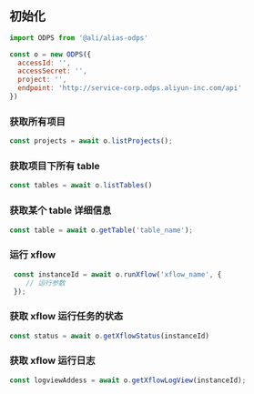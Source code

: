 ## 初始化
```javascript
import ODPS from '@ali/alias-odps'

const o = new ODPS({
  accessId: '',
  accessSecret: '',
  project: '',
  endpoint: 'http://service-corp.odps.aliyun-inc.com/api'
})
```


### 获取所有项目
```javascript
const projects = await o.listProjects();
```

### 获取项目下所有 table
```javascript
const tables = await o.listTables()
```


### 获取某个 table 详细信息
```javascript
const table = await o.getTable('table_name');
```




### 运行 xflow
```javascript
 const instanceId = await o.runXflow('xflow_name', {
    // 运行参数
 });
```


### 获取 xflow 运行任务的状态
```javascript
const status = await o.getXflowStatus(instanceId)
```


### 获取 xflow 运行日志
```javascript
const logviewAddess = await o.getXflowLogView(instanceId);
```
